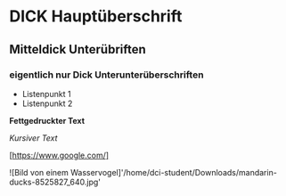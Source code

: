 


# DICK Hauptüberschrift

## Mitteldick Unterübriften

### eigentlich nur Dick Unterunterüberschriften

- Listenpunkt 1
- Listenpunkt 2

**Fettgedruckter Text**

*Kursiver Text*

[https://www.google.com/]

![Bild von einem Wasservogel]'/home/dci-student/Downloads/mandarin-ducks-8525827_640.jpg' 
